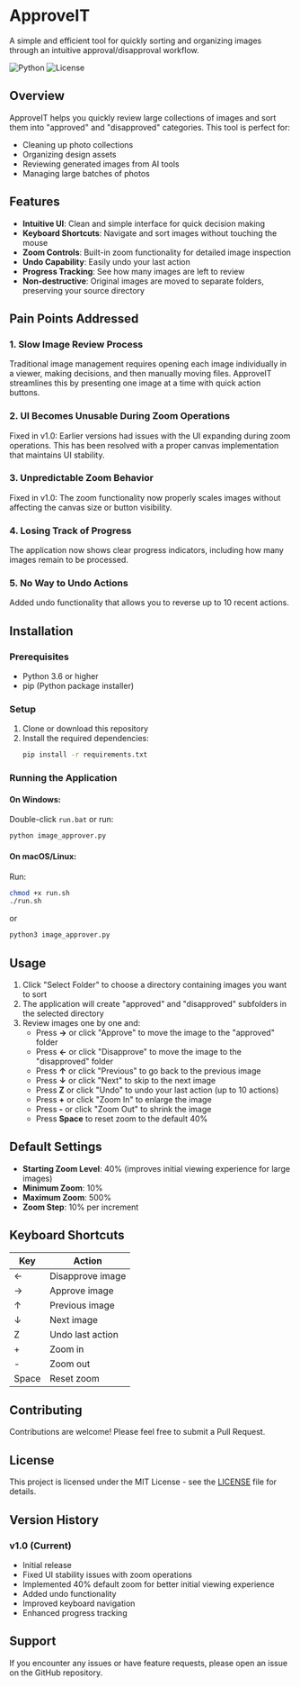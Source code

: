 # ApproveIT

A simple and efficient tool for quickly sorting and organizing images through an intuitive approval/disapproval workflow.

![Python](https://img.shields.io/badge/python-3.6%2B-blue) ![License](https://img.shields.io/badge/license-MIT-green)

## Overview

ApproveIT helps you quickly review large collections of images and sort them into "approved" and "disapproved" categories. This tool is perfect for:
- Cleaning up photo collections
- Organizing design assets
- Reviewing generated images from AI tools
- Managing large batches of photos

## Features

- **Intuitive UI**: Clean and simple interface for quick decision making
- **Keyboard Shortcuts**: Navigate and sort images without touching the mouse
- **Zoom Controls**: Built-in zoom functionality for detailed image inspection
- **Undo Capability**: Easily undo your last action
- **Progress Tracking**: See how many images are left to review
- **Non-destructive**: Original images are moved to separate folders, preserving your source directory

## Pain Points Addressed

### 1. Slow Image Review Process
Traditional image management requires opening each image individually in a viewer, making decisions, and then manually moving files. ApproveIT streamlines this by presenting one image at a time with quick action buttons.

### 2. UI Becomes Unusable During Zoom Operations
Fixed in v1.0: Earlier versions had issues with the UI expanding during zoom operations. This has been resolved with a proper canvas implementation that maintains UI stability.

### 3. Unpredictable Zoom Behavior
Fixed in v1.0: The zoom functionality now properly scales images without affecting the canvas size or button visibility.

### 4. Losing Track of Progress
The application now shows clear progress indicators, including how many images remain to be processed.

### 5. No Way to Undo Actions
Added undo functionality that allows you to reverse up to 10 recent actions.

## Installation

### Prerequisites
- Python 3.6 or higher
- pip (Python package installer)

### Setup

1. Clone or download this repository
2. Install the required dependencies:
   ```bash
   pip install -r requirements.txt
   ```

### Running the Application

#### On Windows:
Double-click `run.bat` or run:
```cmd
python image_approver.py
```

#### On macOS/Linux:
Run:
```bash
chmod +x run.sh
./run.sh
```
or
```bash
python3 image_approver.py
```

## Usage

1. Click "Select Folder" to choose a directory containing images you want to sort
2. The application will create "approved" and "disapproved" subfolders in the selected directory
3. Review images one by one and:
   - Press **→** or click "Approve" to move the image to the "approved" folder
   - Press **←** or click "Disapprove" to move the image to the "disapproved" folder
   - Press **↑** or click "Previous" to go back to the previous image
   - Press **↓** or click "Next" to skip to the next image
   - Press **Z** or click "Undo" to undo your last action (up to 10 actions)
   - Press **+** or click "Zoom In" to enlarge the image
   - Press **-** or click "Zoom Out" to shrink the image
   - Press **Space** to reset zoom to the default 40%

## Default Settings

- **Starting Zoom Level**: 40% (improves initial viewing experience for large images)
- **Minimum Zoom**: 10%
- **Maximum Zoom**: 500%
- **Zoom Step**: 10% per increment

## Keyboard Shortcuts

| Key | Action |
|-----|--------|
| ← | Disapprove image |
| → | Approve image |
| ↑ | Previous image |
| ↓ | Next image |
| Z | Undo last action |
| + | Zoom in |
| - | Zoom out |
| Space | Reset zoom |

## Contributing

Contributions are welcome! Please feel free to submit a Pull Request.

## License

This project is licensed under the MIT License - see the [LICENSE](LICENSE) file for details.

## Version History

### v1.0 (Current)
- Initial release
- Fixed UI stability issues with zoom operations
- Implemented 40% default zoom for better initial viewing experience
- Added undo functionality
- Improved keyboard navigation
- Enhanced progress tracking

## Support

If you encounter any issues or have feature requests, please open an issue on the GitHub repository.